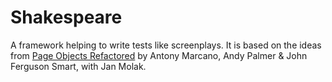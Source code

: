 # Shakespeare

A framework helping to write tests like screenplays.
It is based on the ideas from [Page Objects Refactored] by Antony Marcano, Andy Palmer & John Ferguson Smart, with Jan Molak.

[Page Objects Refactored]: <https://ideas.riverglide.com/page-objects-refactored-12ec3541990#.ekkiguobe>